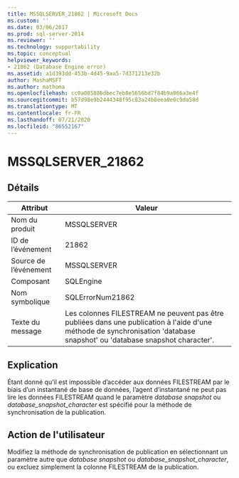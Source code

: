 ```yaml
---
title: MSSQLSERVER_21862 | Microsoft Docs
ms.custom: ''
ms.date: 03/06/2017
ms.prod: sql-server-2014
ms.reviewer: ''
ms.technology: supportability
ms.topic: conceptual
helpviewer_keywords:
- 21862 (Database Engine error)
ms.assetid: a1d393dd-453b-4d45-9aa5-7d371213e32b
author: MashaMSFT
ms.author: mathoma
ms.openlocfilehash: cc0a085886dbec7eb8e5656bd7f84b9a066a3e4f
ms.sourcegitcommit: b57d98e9b2444348f95c83a24b8eea0e6c9da58d
ms.translationtype: MT
ms.contentlocale: fr-FR
ms.lasthandoff: 07/21/2020
ms.locfileid: "86552167"
---
```

# <a name="mssqlserver_21862"></a>MSSQLSERVER_21862
    
## <a name="details"></a>Détails  
  
|Attribut|Valeur|  
|-|-|  
|Nom du produit|MSSQLSERVER|  
|ID de l’événement|21862|  
|Source de l’événement|MSSQLSERVER|  
|Composant|SQLEngine|  
|Nom symbolique|SQLErrorNum21862|  
|Texte du message|Les colonnes FILESTREAM ne peuvent pas être publiées dans une publication à l'aide d'une méthode de synchronisation 'database snapshot' ou 'database snapshot character'.|  
  
## <a name="explanation"></a>Explication  
 Étant donné qu’il est impossible d’accéder aux données FILESTREAM par le biais d’un instantané de base de données, l’agent d’instantané ne peut pas lire les données FILESTREAM quand le paramètre *database snapshot* ou *database_snapshot_character* est spécifié pour la méthode de synchronisation de la publication.  
  
## <a name="user-action"></a>Action de l'utilisateur  
 Modifiez la méthode de synchronisation de publication en sélectionnant un paramètre autre que *database snapshot* ou *database_snapshot_character*, ou excluez simplement la colonne FILESTREAM de la publication.  
  
  
